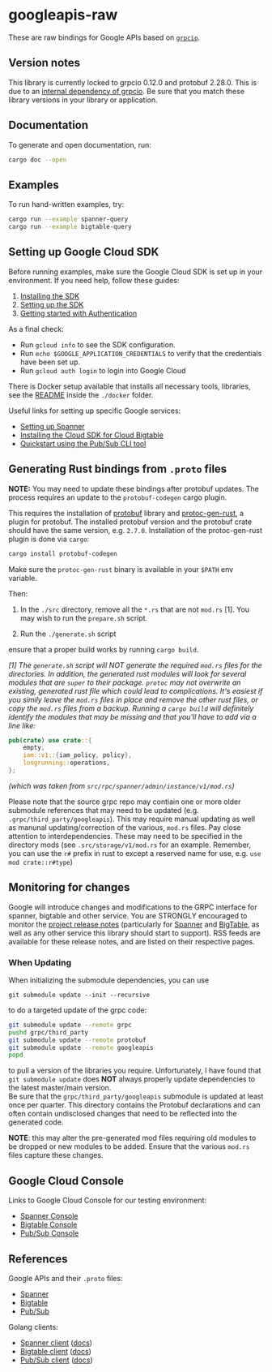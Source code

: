 # googleapis-raw

These are raw bindings for Google APIs based on [`grpcio`](https://github.com/pingcap/grpc-rs).

## Version notes

This library is currently locked to grpcio 0.12.0 and protobuf 2.28.0. This is due to
an [internal dependency of grpcio](https://github.com/tikv/grpc-rs/issues/584). Be sure that you match
these library versions in your library or application.

## Documentation

To generate and open documentation, run:

```sh
cargo doc --open
```

## Examples

To run hand-written examples, try:

```sh
cargo run --example spanner-query
cargo run --example bigtable-query
```

## Setting up Google Cloud SDK

Before running examples, make sure the Google Cloud SDK is set up in your environment.
If you need help, follow these guides:

1. [Installing the SDK](https://cloud.google.com/sdk/install)
2. [Setting up the SDK](https://cloud.google.com/sdk/docs/initializing)
3. [Getting started with Authentication](https://cloud.google.com/docs/authentication/getting-started)

As a final check:

* Run `gcloud info` to see the SDK configuration.
* Run `echo $GOOGLE_APPLICATION_CREDENTIALS` to verify that the credentials have been set up.
* Run `gcloud auth login` to login into Google Cloud

There is Docker setup available that installs all necessary tools, libraries, see the [README](../docker/README.md)
inside the `./docker` folder.

Useful links for setting up specific Google services:

* [Setting up Spanner](https://cloud.google.com/spanner/docs/getting-started/set-up)
* [Installing the Cloud SDK for Cloud Bigtable](https://cloud.google.com/bigtable/docs/installing-cloud-sdk)
* [Quickstart using the Pub/Sub CLI tool](https://cloud.google.com/pubsub/docs/quickstart-cli)

## Generating Rust bindings from `.proto` files

**NOTE:** You may need to update these bindings after protobuf updates.
The process requires an update to the `protobuf-codegen` cargo plugin.

This requires the installation of [protobuf](https://google.github.io/proto-lens/installing-protoc.html) library
and [protoc-gen-rust](https://github.com/stepancheg/rust-protobuf/tree/master/protobuf-codegen), a plugin
for protobuf. The installed protobuf version and the protobuf crate should have the same version, e.g. `2.7.0`.
Installation of the protoc-gen-rust plugin is done via `cargo`:

```sh
cargo install protobuf-codegen
```

Make sure the `protoc-gen-rust` binary is available in your `$PATH` env variable.

Then:

1) In the `./src` directory, remove all the `*.rs` that are not
`mod.rs` [1]. You may wish to run the `prepare.sh` script.

2) Run the `./generate.sh` script

ensure that a proper build works by running `cargo build`.

_[1] The `generate.sh` script will NOT generate the required `mod.rs` files for the directories. In addition, the generated rust modules will look for several modules that are `super` to their package. `protoc` may not overwrite an existing, generated rust file which could lead to complications. It's easiest if you simily leave the `mod.rs` files in place and remove the other rust files, or copy the `mod.rs` files from a backup. Running a `cargo build` will definitely identify the modules that may be missing and that you'll have to add via a line like:_

```rust
pub(crate) use crate::{
    empty,
    iam::v1::{iam_policy, policy},
    longrunning::operations,
};
```

_(which was taken from `src/rpc/spanner/admin/instance/v1/mod.rs`)_

Please note that the source grpc repo may contiain one or more older submodule references that may
need to be updated (e.g. `.grpc/third_party/googleapis`). This may require manual updating as well
as manunal updating/correction of the various, `mod.rs` files. Pay close attention to interdependencies.
These may need to be specified in the directory mods (see `.src/storage/v1/mod.rs` for an example.
Remember, you can use the `r#` prefix in rust to except a reserved name for use, e.g.
`use mod crate::r#type`)

## Monitoring for changes

Google will introduce changes and modifications to the GRPC interface for spanner, bigtable and other service. You are STRONGLY encouraged to monitor the [project release notes](https://cloud.google.com/release-notes/all) (particularly for [Spanner](https://cloud.google.com/spanner/docs/release-notes) and [BigTable](https://cloud.google.com/bigtable/docs/release-notes), as well as any other service this library should start to support). RSS feeds are available for these release notes, and are listed on their respective pages.

### When Updating

When initializing the submodule dependencies, you can use

`git submodule update --init --recursive`

to do a targeted update of the grpc code:

```bash
git submodule update --remote grpc
pushd grpc/third_party
git submodule update --remote protobuf
git submodule update --remote googleapis
popd
```

to pull a version of the libraries you require. Unfortunately, I have found that `git submodule update` does **NOT** always properly update dependencies to the latest master/main version.  
Be sure that the `grpc/third_party/googleapis` submodule is updated at least once per quarter. This directory contains the Protobuf declarations and can often contain undisclosed changes that need to be reflected into the generated code.

**NOTE**: this may alter the pre-generated mod files requiring old
modules to be dropped or new modules to be added. Ensure that the
various `mod.rs` files capture these changes.

## Google Cloud Console

Links to Google Cloud Console for our testing environment:

* [Spanner Console](https://console.cloud.google.com/spanner/instances?project=mozilla-rust-sdk-dev)
* [Bigtable Console](https://console.cloud.google.com/bigtable/instances?project=mozilla-rust-sdk-dev)
* [Pub/Sub Console](https://console.cloud.google.com/cloudpubsub/topic/detail/mytopic?project=mozilla-rust-sdk-dev)

## References

Google APIs and their `.proto` files:

* [Spanner](https://github.com/googleapis/googleapis/tree/master/google/spanner)
* [Bigtable](https://github.com/googleapis/googleapis/tree/master/google/bigtable)
* [Pub/Sub](https://github.com/googleapis/googleapis/tree/master/google/pubsub)

Golang clients:

* [Spanner client](https://github.com/googleapis/google-cloud-go/tree/master/spanner)
  ([docs](https://godoc.org/cloud.google.com/go/spanner))
* [Bigtable client](https://github.com/googleapis/google-cloud-go/tree/master/bigtable)
  ([docs](https://godoc.org/cloud.google.com/go/bigtable))
* [Pub/Sub client](https://github.com/googleapis/google-cloud-go/tree/master/pubsub)
  ([docs](https://godoc.org/cloud.google.com/go/pubsub))

